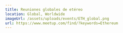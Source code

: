 ```yaml
---
title: Reuniones globales de etéreo
location: Global, Worldwide
imageUrl: /assets/uploads/events/ETH_global.png
url: https://www.meetup.com/find/?keywords=Ethereum
---
```


